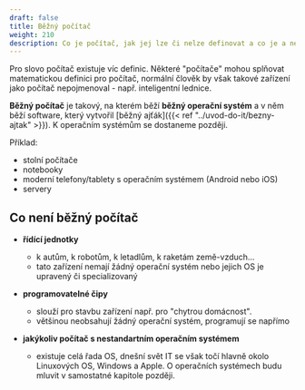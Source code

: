 ```yaml
---
draft: false
title: Běžný počítač
weight: 210
description: Co je počítač, jak jej lze či nelze definovat a co je a není běžný počítač
---
```


Pro slovo počítač existuje víc definic. Některé "počítače" mohou splňovat matematickou definici pro počítač, normální člověk by však takové zařízení jako počítač nepojmenoval - např. inteligentní lednice.

**Běžný počítač** je takový, na kterém běží **běžný operační systém** a v něm běží software, který vytvořil [běžný ajťák]({{< ref "../uvod-do-it/bezny-ajtak" >}}). K operačním systémům se dostaneme později.

Příklad:

- stolní počítače
- notebooky
- moderní telefony/tablety s operačním systémem (Android nebo iOS)
- servery

## Co není běžný počítač

- **řídící jednotky**
  - k autům, k robotům, k letadlům, k raketám země-vzduch...
  - tato zařízení nemají žádný operační systém nebo jejich OS je upravený či specializovaný

- **programovatelné čipy**
  - slouží pro stavbu zařízení např. pro "chytrou domácnost".
  - většinou neobsahují žádný operační systém, programují se napřímo

- **jakýkoliv počítač s nestandartním operačním systémem**
  - existuje celá řada OS, dnešní svět IT se však točí hlavně okolo Linuxových OS, Windows a Apple. O operačních systémech budu mluvit v samostatné kapitole později.